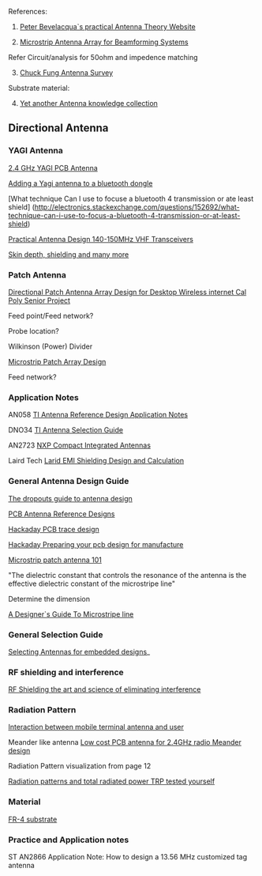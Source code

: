 References:

1. [Peter Bevelacqua`s practical Antenna Theory Website](http://www.antenna-theory.com/)

2. [Microstrip Antenna Array for Beamforming Systems](http://pe.org.pl/articles/2012/11a/39.pdf)

Refer Circuit/analysis for 50ohm and impedence matching

3. [Chuck Fung Antenna Survey](https://www.wpi.edu/Pubs/E-project/Available/E-project-042811-161838/unrestricted/ChuckFungFinalMQPpaper2.pdf)

Substrate material:

4. [Yet another Antenna knowledge collection](http://www.w8ji.com/antennas.htm)

## Directional Antenna

### YAGI Antenna

[2.4 GHz YAGI PCB Antenna](http://www.ti.com/lit/an/swra350/swra350.pdf)

[Adding a Yagi antenna to a bluetooth dongle](http://electronics.stackexchange.com/questions/53674/adding-a-yagi-antenna-to-a-bluetooth-dongle)

[What technique Can I use to focuse a bluetooth 4 transmission or ate least shield]
(http://electronics.stackexchange.com/questions/152692/what-technique-can-i-use-to-focus-a-bluetooth-4-transmission-or-at-least-shield)

[Practical Antenna Design 140-150MHz VHF Transceivers](http://www.miklor.com/COM/pdf/PracAntDesignVHF.pdf)

[Skin depth, shielding and many more](http://www.w8ji.com/skindepth.htm)

### Patch Antenna

[Directional Patch Antenna Array Design for Desktop Wireless internet Cal Poly Senior Project](http://digitalcommons.calpoly.edu/cgi/viewcontent.cgi?article=1068&context=eesp)

Feed point/Feed network?

Probe location?

Wilkinson (Power) Divider

[Microstrip Patch Array Design](https://www.cst.com/Applications/Article/Microstrip-Patch-Array-Design)

Feed network?

### Application Notes

AN058
[TI Antenna Reference Design Application Notes](http://www.ti.com/lit/an/swra161b/swra161b.pdf)

DNO34
[TI Antenna Selection Guide](http://www.ti.com/lit/an/swra351a/swra351a.pdf)

AN2723
[NXP Compact Integrated Antennas](http://cache.nxp.com/files/rf_if/doc/app_note/AN2731.pdf)

Laird Tech
[Larid EMI Shielding Design and Calculation](https://www.digikey.com/Web%20Export/Supplier%20Content/Laird_776/PDF/Laird_EMI_Shielding_Design_Calculation.pdf?redirected=1)

### General Antenna Design Guide
[The dropouts guide to antenna design](http://colinkarpfinger.com/blog/2010/the-dropouts-guide-to-antenna-design/)

[PCB Antenna Reference Designs](http://hackaday.com/2014/02/28/pcb-antenna-reference-designs/)

[Hackaday PCB trace design](http://hackaday.com/2010/08/05/pcb-trace-antenna/)

[Hackaday Preparing your pcb design for manufacture](http://hackaday.com/2010/06/15/preparing-your-pcb-design-for-manufacture/)

[Microstrip patch antenna 101](http://www.microwaves101.com/encyclopedias/microstrip-patch-antennas)

"The dielectric constant that controls the resonance of the antenna is the effective dielectric constant of the microstripe line"

Determine the dimension

[A Designer`s Guide To Microstripe line](https://www.google.com/url?sa=t&rct=j&q=&esrc=s&source=web&cd=1&cad=rja&uact=8&ved=0ahUKEwiF36Dxi9bLAhVV-mMKHUekAb4QFggdMAA&url=http%3A%2F%2Ftraktoria.org%2Ffiles%2Fradio%2Fmicrostrip_and_stripline_design%2Fa_designers_guide_to_microstrip_line.pdf&usg=AFQjCNHrpFstiCPZ-PS2YvI_6hrbbXlLPA&sig2=db_7QqJRJcAvC-TCEiqThA)

### General Selection Guide

[Selecting Antennas for embedded designs](http://www.digikey.com/en/articles/techzone/2012/nov/selecting-antennas-for-embedded-designs)_

### RF shielding and interference

[RF Shielding the art and science of eliminating interference](http://www.digikey.com/en/articles/techzone/2013/jan/rf-shielding-the-art-and-science-of-eliminating-interference)

[]()

### Radiation Pattern

[Interaction between mobile terminal antenna and user](http://lib.tkk.fi/Dipl/2007/urn009933.pdf)

Meander like antenna
[Low cost PCB antenna for 2.4GHz radio Meander design](http://www.st.com/web/en/resource/technical/document/application_note/DM00024648.pdf)

Radiation Pattern visualization from page 12

[Radiation patterns and total radiated power TRP tested yourself](http://www.gsm-modem.de/M2M/m2m-componets/radiation-patterns-and-total-radiated-power-trp-tested-yourself/)

### Material

[FR-4 substrate](https://en.wikipedia.org/wiki/FR-4)

### Practice and Application notes

ST AN2866 Application Note: How to design a 13.56 MHz customized tag antenna
